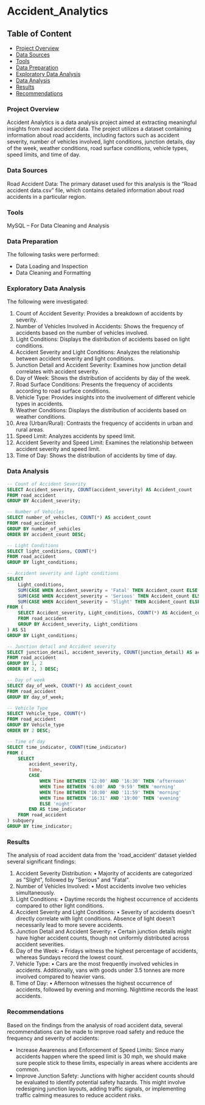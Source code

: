 # Accident_Analytics

## Table of Content
- [Project Overview](#project-overview)
- [Data Sources](#data-sources)
- [Tools](#tools)
- [Data Preparation](#data-preparation)
- [Exploratory Data Analysis](#exploratory-data-analysis)
- [Data Analysis](#data-analysis)
- [Results](#results)
- [Recommendations](#recommendations)

### Project Overview
Accident Analytics is a data analysis project aimed at extracting meaningful insights from road accident data. The project utilizes a dataset containing information about road accidents, including factors such as accident severity, number of vehicles involved, light conditions, junction details, day of the week, weather conditions, road surface conditions, vehicle types, speed limits, and time of day.

### Data Sources
Road Accident Data: The primary dataset used for this analysis is the “Road accident data.csv” file, which contains detailed information about road accidents in a particular region.

### Tools
MySQL – For Data Cleaning and Analysis

### Data Preparation
The following tasks were performed:
- Data Loading and Inspection
- Data Cleaning and Formatting

### Exploratory Data Analysis
The following were investigated:
1.	Count of Accident Severity: Provides a breakdown of accidents by severity.
2.	Number of Vehicles Involved in Accidents: Shows the frequency of accidents based on the number of vehicles involved.
3.	Light Conditions: Displays the distribution of accidents based on light conditions.
4.	Accident Severity and Light Conditions: Analyzes the relationship between accident severity and light conditions.
5.	Junction Detail and Accident Severity: Examines how junction detail correlates with accident severity.
6.	Day of Week: Shows the distribution of accidents by day of the week.
7.	Road Surface Conditions: Presents the frequency of accidents according to road surface conditions.
8.	Vehicle Type: Provides insights into the involvement of different vehicle types in accidents.
9.	Weather Conditions: Displays the distribution of accidents based on weather conditions.
10.	Area (Urban/Rural): Contrasts the frequency of accidents in urban and rural areas.
11.	Speed Limit: Analyzes accidents by speed limit.
12.	Accident Severity and Speed Limit: Examines the relationship between accident severity and speed limit.
13.	Time of Day: Shows the distribution of accidents by time of day.

### Data Analysis
```sql
-- Count of Accident Severity
SELECT Accident_severity, COUNT(accident_severity) AS Accident_count
FROM road_accident
GROUP BY Accident_severity;

-- Number of Vehicles
SELECT number_of_vehicles, COUNT(*) AS accident_count
FROM road_accident
GROUP BY number_of_vehicles
ORDER BY accident_count DESC;

-- Light Conditions
SELECT light_conditions, COUNT(*)  
FROM road_accident
GROUP BY light_conditions;

-- Accident severity and light conditions
SELECT
    Light_conditions,
    SUM(CASE WHEN Accident_severity = 'Fatal' THEN Accident_count ELSE 0 END) AS Fatal,
    SUM(CASE WHEN Accident_severity = 'Serious' THEN Accident_count ELSE 0 END) AS Serious,
    SUM(CASE WHEN Accident_severity = 'Slight' THEN Accident_count ELSE 0 END) AS Slight
FROM (
    SELECT Accident_severity, Light_conditions, COUNT(*) AS Accident_count
    FROM road_accident
    GROUP BY Accident_severity, Light_conditions
) AS S1
GROUP BY Light_conditions;

-- Junction detail and Accident severity
SELECT junction_detail, accident_severity, COUNT(junction_detail) AS accident_count
FROM road_accident
GROUP BY 1, 2
ORDER BY 2, 3 DESC;

-- Day of week
SELECT day_of_week, COUNT(*) AS accident_count
FROM road_accident
GROUP BY day_of_week;

-- Vehicle Type
SELECT Vehicle_type, COUNT(*) 
FROM road_accident
GROUP BY Vehicle_type
ORDER BY 2 DESC;

-- Time of day
SELECT time_indicator, COUNT(time_indicator)
FROM (
    SELECT 
        accident_severity, 
        time,
        CASE 
            WHEN Time BETWEEN '12:00' AND '16:30' THEN 'afternoon'
            WHEN Time BETWEEN '6:00' AND '9:59' THEN 'morning'
            WHEN Time BETWEEN '10:00' AND '11:59' THEN 'morning'
            WHEN Time BETWEEN '16:31' AND '19:00' THEN 'evening'
            ELSE 'night'
        END AS time_indicator
    FROM road_accident
) subquery
GROUP BY time_indicator;
```
### Results
The analysis of road accident data from the 'road_accident' dataset yielded several significant findings:
1.	Accident Severity Distribution:
•	Majority of accidents are categorized as "Slight", followed by "Serious" and "Fatal".
2.	Number of Vehicles Involved:
•	Most accidents involve two vehicles simultaneously.
3.	Light Conditions:
•	Daytime records the highest occurrence of accidents compared to other light conditions.
4.	Accident Severity and Light Conditions:
•	Severity of accidents doesn't directly correlate with light conditions. Absence of light doesn't necessarily lead to more severe accidents.
5.	Junction Detail and Accident Severity:
•	Certain junction details might have higher accident counts, though not uniformly distributed across accident severities.
6.	Day of the Week:
•	Fridays witness the highest percentage of accidents, whereas Sundays record the lowest count.
7.	Vehicle Type:
•	Cars are the most frequently involved vehicles in accidents. Additionally, vans with goods under 3.5 tonnes are more involved compared to heavier vans.
8.	Time of Day:
•	Afternoon witnesses the highest occurrence of accidents, followed by evening and morning. Nighttime records the least accidents.

### Recommendations
Based on the findings from the analysis of road accident data, several recommendations can be made to improve road safety and reduce the frequency and severity of accidents:
-	Increase Awareness and Enforcement of Speed Limits:
Since many accidents happen where the speed limit is 30 mph, we should make sure people stick to these limits, especially in areas where accidents are common.
-	Improve Junction Safety:
Junctions with higher accident counts should be evaluated to identify potential safety hazards. This might involve redesigning junction layouts, adding traffic signals, or implementing traffic calming measures to reduce accident risks.

